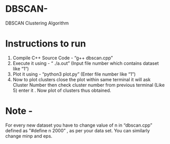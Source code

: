 # DBSCAN-
DBSCAN Clustering Algorithm

# Instructions to run
 1.  Compile C++ Source Code -     “g++ dbscan.cpp”                                                                            
 2.  Execute it using - “ ./a.out”  (Input file number which contains dataset like “1”)
 3.  Plot it using - “python3 plot.py” (Enter file number like “1”)
 4. Now to plot clusters close the plot within same terminal it will ask Cluster Number then check cluster number from previous  terminal (Like 5) enter it . Now plot of clusters thus obtained.

# Note -
For every new dataset you have to change value of n in “dbscan.cpp” defined as "#define n 2000” , as per your data set. You can similarly change minp and eps. 
